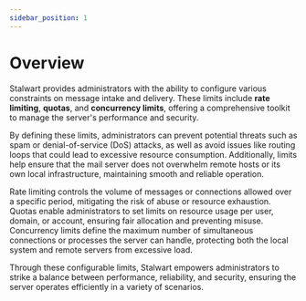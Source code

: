 ```yaml
---
sidebar_position: 1
---
```


# Overview

Stalwart provides administrators with the ability to configure various constraints on message intake and delivery. These limits include **rate limiting**, **quotas**, and **concurrency limits**, offering a comprehensive toolkit to manage the server's performance and security.

By defining these limits, administrators can prevent potential threats such as spam or denial-of-service (DoS) attacks, as well as avoid issues like routing loops that could lead to excessive resource consumption. Additionally, limits help ensure that the mail server does not overwhelm remote hosts or its own local infrastructure, maintaining smooth and reliable operation.

Rate limiting controls the volume of messages or connections allowed over a specific period, mitigating the risk of abuse or resource exhaustion. Quotas enable administrators to set limits on resource usage per user, domain, or account, ensuring fair allocation and preventing misuse. Concurrency limits define the maximum number of simultaneous connections or processes the server can handle, protecting both the local system and remote servers from excessive load.

Through these configurable limits, Stalwart empowers administrators to strike a balance between performance, reliability, and security, ensuring the server operates efficiently in a variety of scenarios.
